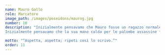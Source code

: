 ```yaml
---
name: Mauro Gallo
role: Marcatore
image_path: /images/poseidons/maurog.jpg
number: 10
description: "Inizialmente pensavamo che Mauro fosse un ragazzo normale che come noi si era approcciato da poco tempo al mondo della pallanuoto, ma siamo stati presi in giro per anni. Infatti, per una fortuita concatenazione di eventi abbiamo scoperto che dietro le spoglie del semplice ragazzo romano insediato a Milano per lavoro si cela il pluripremiato campione ex settebello Valentino Gallo.
Inizialmente pensavamo che la sua mano calda per le palombe assassine fosse dovuta agli anni di lavoro in uno studio di architettura dove ha assimilato la conoscenza certosina delle geometrie paraboliche (e preso l’abitudine di segnare qualsiasi cosa per iscritto); adesso sappiamo che è merito di anni e anni di pallanuoto nelle massime competizioni. "

motto: "“Aspetta, aspetta; ripeti così lo scrivo.”"
order: 11
---
```

